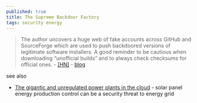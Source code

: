 ```yaml
---
published: true
title: The Supreme Backdoor Factory
tags: security energy
---
```

> The author uncovers a huge web of fake accounts across GitHub and SourceForge which are used to push backdoored versions of legitimate software installers. A good reminder to be cautious when downloading “unofficial builds” and to always check checksums for official ones. - [\[HN\]](https://news.ycombinator.com/item?id=19285151) - [blog](https://dfir.it/blog/2019/02/26/the-supreme-backdoor-factory/)

see also
- [The gigantic and unregulated power plants in the cloud](https://berthub.eu/articles/posts/the-gigantic-unregulated-power-plants-in-the-cloud/) - solar panel energy production control can be a security threat to energy grid